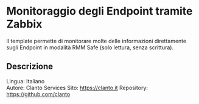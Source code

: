 # Monitoraggio degli Endpoint tramite Zabbix
Il template permette di monitorare molte delle informazioni direttamente sugli Endpoint in modalità RMM Safe (solo lettura, senza scrittura).

## Descrizione
Lingua: Italiano<br>
Autore: Clanto Services
Sito: https://clanto.it
Repository: https://github.com/clanto
